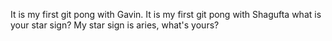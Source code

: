 It is my first git pong with Gavin.
It is my first git pong with Shagufta
what is your star sign?
My star sign is aries, what's yours?